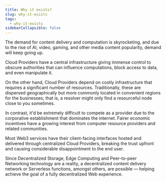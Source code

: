 ```yaml
---
title: Why it exists?
slug: why-it-exists
tags:
  - why-it-exists
sidebarCollapsible: false
---
```


The demand for content delivery and computation is skyrocketing, and due to the rise of AI, video, gaming, and other media content popularity, demand will keep going up. 

Cloud Providers have a central infrastructure giving immense control to obscure authorities that can influence computations, block access to data, and even manipulate it.

On the other hand, Cloud Providers depend on costly infrastructure that requires a significant number of resources. Traditionally, these are dispersed geographically but more commonly located in convenient regions for the businesses; that is, a resolver might only find a resourceful node close to you sometimes.

In contrast, it'd be extremely difficult to compete as a provider due to the corporative establishment that dominates the internet. Fairer economic incentives have a growing interest from computer resource providers and related communities.

Most Web3 services have their client-facing interfaces hosted and delivered through centralized Cloud Providers, breaking the trust upfront and causing considerable disappointment to the end user.

Since Decentralized Storage, Edge Computing and Peer-to-peer Networking technology are a reality, a decentralized content delivery network or Serverless functions, amongst others, are possible — helping achieve the goal of a fully decentralized Web experience.
